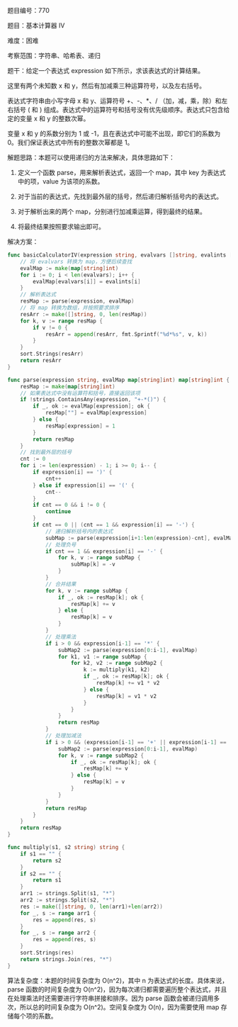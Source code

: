 题目编号：770

题目：基本计算器 IV

难度：困难

考察范围：字符串、哈希表、递归

题干：给定一个表达式 expression 如下所示，求该表达式的计算结果。

这里有两个未知数 x 和 y，然后有加减乘三种运算符号，以及左右括号。

表达式字符串由小写字母 x 和 y、运算符号 +、-、*、/ （加，减，乘，除）和左右括号 ( 和 ) 组成。表达式中的运算符号和括号没有优先级顺序。表达式只包含给定的变量 x 和 y 的整数次幂。

变量 x 和 y 的系数分别为 1 或 -1，且在表达式中可能不出现，即它们的系数为 0。我们保证表达式中所有的整数次幂都是 1。

解题思路：本题可以使用递归的方法来解决，具体思路如下：

1. 定义一个函数 parse，用来解析表达式，返回一个 map，其中 key 为表达式中的项，value 为该项的系数。

2. 对于当前的表达式，先找到最外层的括号，然后递归解析括号内的表达式。

3. 对于解析出来的两个 map，分别进行加减乘运算，得到最终的结果。

4. 将最终结果按照要求输出即可。

解决方案：

```go
func basicCalculatorIV(expression string, evalvars []string, evalints []int) []string {
    // 将 evalvars 转换为 map，方便后续查找
    evalMap := make(map[string]int)
    for i := 0; i < len(evalvars); i++ {
        evalMap[evalvars[i]] = evalints[i]
    }
    // 解析表达式
    resMap := parse(expression, evalMap)
    // 将 map 转换为数组，并按照要求排序
    resArr := make([]string, 0, len(resMap))
    for k, v := range resMap {
        if v != 0 {
            resArr = append(resArr, fmt.Sprintf("%d*%s", v, k))
        }
    }
    sort.Strings(resArr)
    return resArr
}

func parse(expression string, evalMap map[string]int) map[string]int {
    resMap := make(map[string]int)
    // 如果表达式中没有运算符和括号，直接返回该项
    if !strings.ContainsAny(expression, "+-*()") {
        if _, ok := evalMap[expression]; ok {
            resMap[""] = evalMap[expression]
        } else {
            resMap[expression] = 1
        }
        return resMap
    }
    // 找到最外层的括号
    cnt := 0
    for i := len(expression) - 1; i >= 0; i-- {
        if expression[i] == ')' {
            cnt++
        } else if expression[i] == '(' {
            cnt--
        }
        if cnt == 0 && i != 0 {
            continue
        }
        if cnt == 0 || (cnt == 1 && expression[i] == '-') {
            // 递归解析括号内的表达式
            subMap := parse(expression[i+1:len(expression)-cnt], evalMap)
            // 处理负号
            if cnt == 1 && expression[i] == '-' {
                for k, v := range subMap {
                    subMap[k] = -v
                }
            }
            // 合并结果
            for k, v := range subMap {
                if _, ok := resMap[k]; ok {
                    resMap[k] += v
                } else {
                    resMap[k] = v
                }
            }
            // 处理乘法
            if i > 0 && expression[i-1] == '*' {
                subMap2 := parse(expression[0:i-1], evalMap)
                for k1, v1 := range subMap {
                    for k2, v2 := range subMap2 {
                        k := multiply(k1, k2)
                        if _, ok := resMap[k]; ok {
                            resMap[k] += v1 * v2
                        } else {
                            resMap[k] = v1 * v2
                        }
                    }
                }
                return resMap
            }
            // 处理加减法
            if i > 0 && (expression[i-1] == '+' || expression[i-1] == '-') {
                subMap2 := parse(expression[0:i-1], evalMap)
                for k, v := range subMap2 {
                    if _, ok := resMap[k]; ok {
                        resMap[k] += v
                    } else {
                        resMap[k] = v
                    }
                }
            }
            return resMap
        }
    }
    return resMap
}

func multiply(s1, s2 string) string {
    if s1 == "" {
        return s2
    }
    if s2 == "" {
        return s1
    }
    arr1 := strings.Split(s1, "*")
    arr2 := strings.Split(s2, "*")
    res := make([]string, 0, len(arr1)+len(arr2))
    for _, s := range arr1 {
        res = append(res, s)
    }
    for _, s := range arr2 {
        res = append(res, s)
    }
    sort.Strings(res)
    return strings.Join(res, "*")
}
```

算法复杂度：本题的时间复杂度为 O(n^2)，其中 n 为表达式的长度。具体来说，parse 函数的时间复杂度为 O(n^2)，因为每次递归都需要遍历整个表达式，并且在处理乘法时还需要进行字符串拼接和排序。因为 parse 函数会被递归调用多次，所以总的时间复杂度为 O(n^2)。空间复杂度为 O(n)，因为需要使用 map 存储每个项的系数。